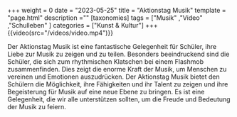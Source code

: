 +++
weight = 0
date = "2023-05-25"
title = "Aktionstag Musik"
template = "page.html"
description =""
[taxonomies]
tags = ["Musik" ,"Video" ,"Schulleben" ]
categories = ["Kunst & Kultur"]
+++
{{video(src="/videos/video.mp4")}}

<!-- more -->

Der Aktionstag Musik ist eine fantastische Gelegenheit für Schüler, ihre Liebe zur Musik zu zeigen und zu teilen. Besonders beeindruckend sind die Schüler, die sich zum rhythmischen Klatschen bei einem Flashmob zusammenfinden. Dies zeigt die enorme Kraft der Musik, um Menschen zu vereinen und Emotionen auszudrücken. Der Aktionstag Musik bietet den Schülern die Möglichkeit, ihre Fähigkeiten und ihr Talent zu zeigen und ihre Begeisterung für Musik auf eine neue Ebene zu bringen. Es ist eine Gelegenheit, die wir alle unterstützen sollten, um die Freude und Bedeutung der Musik zu feiern.